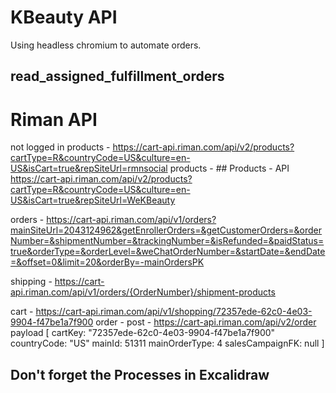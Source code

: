 # KBeauty API

Using headless chromium to automate orders.

## read_assigned_fulfillment_orders

# Riman API


not logged in products - https://cart-api.riman.com/api/v2/products?cartType=R&countryCode=US&culture=en-US&isCart=true&repSiteUrl=rmnsocial
products - ## Products - API  https://cart-api.riman.com/api/v2/products?cartType=R&countryCode=US&culture=en-US&isCart=true&repSiteUrl=WeKBeauty


orders - https://cart-api.riman.com/api/v1/orders?mainSiteUrl=2043124962&getEnrollerOrders=&getCustomerOrders=&orderNumber=&shipmentNumber=&trackingNumber=&isRefunded=&paidStatus=true&orderType=&orderLevel=&weChatOrderNumber=&startDate=&endDate=&offset=0&limit=20&orderBy=-mainOrdersPK

shipping - https://cart-api.riman.com/api/v1/orders/{OrderNumber}/shipment-products

cart - https://cart-api.riman.com/api/v1/shopping/72357ede-62c0-4e03-9904-f47be1a7f900
order - post - https://cart-api.riman.com/api/v2/order 
payload [
cartKey: "72357ede-62c0-4e03-9904-f47be1a7f900"
countryCode: "US"
mainId: 51311
mainOrderType: 4
salesCampaignFK: null
]


## Don't forget the Processes in Excalidraw

